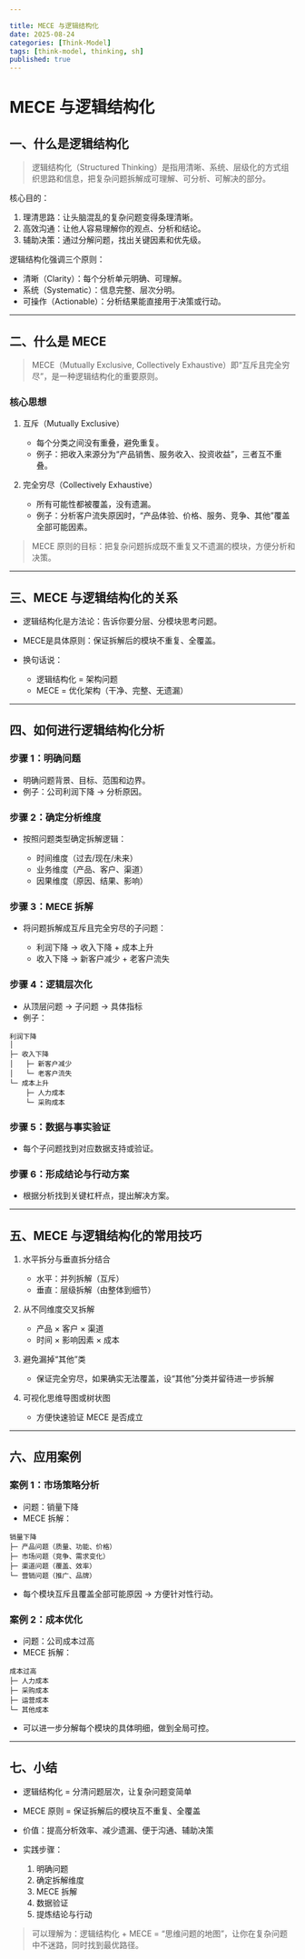 ```yaml
---

title: MECE 与逻辑结构化
date: 2025-08-24
categories: [Think-Model]
tags: [think-model, thinking, sh]
published: true
---
```


# MECE 与逻辑结构化

## 一、什么是逻辑结构化

> 逻辑结构化（Structured Thinking）是指用清晰、系统、层级化的方式组织思路和信息，把复杂问题拆解成可理解、可分析、可解决的部分。

核心目的：

1. 理清思路：让头脑混乱的复杂问题变得条理清晰。
2. 高效沟通：让他人容易理解你的观点、分析和结论。
3. 辅助决策：通过分解问题，找出关键因素和优先级。

逻辑结构化强调三个原则：

* 清晰（Clarity）：每个分析单元明确、可理解。
* 系统（Systematic）：信息完整、层次分明。
* 可操作（Actionable）：分析结果能直接用于决策或行动。

---

## 二、什么是 MECE

> MECE（Mutually Exclusive, Collectively Exhaustive）即“互斥且完全穷尽”，是一种逻辑结构化的重要原则。

### 核心思想

1. 互斥（Mutually Exclusive）

   * 每个分类之间没有重叠，避免重复。
   * 例子：把收入来源分为“产品销售、服务收入、投资收益”，三者互不重叠。

2. 完全穷尽（Collectively Exhaustive）

   * 所有可能性都被覆盖，没有遗漏。
   * 例子：分析客户流失原因时，“产品体验、价格、服务、竞争、其他”覆盖全部可能因素。

> MECE 原则的目标：把复杂问题拆成既不重复又不遗漏的模块，方便分析和决策。

---

## 三、MECE 与逻辑结构化的关系

* 逻辑结构化是方法论：告诉你要分层、分模块思考问题。
* MECE是具体原则：保证拆解后的模块不重复、全覆盖。
* 换句话说：

  * 逻辑结构化 = 架构问题
  * MECE = 优化架构（干净、完整、无遗漏）

---

## 四、如何进行逻辑结构化分析

### 步骤 1：明确问题

* 明确问题背景、目标、范围和边界。
* 例子：公司利润下降 → 分析原因。

### 步骤 2：确定分析维度

* 按照问题类型确定拆解逻辑：

  * 时间维度（过去/现在/未来）
  * 业务维度（产品、客户、渠道）
  * 因果维度（原因、结果、影响）

### 步骤 3：MECE 拆解

* 将问题拆解成互斥且完全穷尽的子问题：

  * 利润下降 → 收入下降 + 成本上升
  * 收入下降 → 新客户减少 + 老客户流失

### 步骤 4：逻辑层次化

* 从顶层问题 → 子问题 → 具体指标
* 例子：

```
利润下降
│
├─ 收入下降
│   ├─ 新客户减少
│   └─ 老客户流失
└─ 成本上升
    ├─ 人力成本
    └─ 采购成本
```

### 步骤 5：数据与事实验证

* 每个子问题找到对应数据支持或验证。

### 步骤 6：形成结论与行动方案

* 根据分析找到关键杠杆点，提出解决方案。

---

## 五、MECE 与逻辑结构化的常用技巧

1. 水平拆分与垂直拆分结合

   * 水平：并列拆解（互斥）
   * 垂直：层级拆解（由整体到细节）

2. 从不同维度交叉拆解

   * 产品 × 客户 × 渠道
   * 时间 × 影响因素 × 成本

3. 避免漏掉“其他”类

   * 保证完全穷尽，如果确实无法覆盖，设“其他”分类并留待进一步拆解

4. 可视化思维导图或树状图

   * 方便快速验证 MECE 是否成立

---

## 六、应用案例

### 案例 1：市场策略分析

* 问题：销量下降
* MECE 拆解：

```
销量下降
├─ 产品问题（质量、功能、价格）
├─ 市场问题（竞争、需求变化）
├─ 渠道问题（覆盖、效率）
└─ 营销问题（推广、品牌）
```

* 每个模块互斥且覆盖全部可能原因 → 方便针对性行动。

### 案例 2：成本优化

* 问题：公司成本过高
* MECE 拆解：

```
成本过高
├─ 人力成本
├─ 采购成本
├─ 运营成本
└─ 其他成本
```

* 可以进一步分解每个模块的具体明细，做到全局可控。

---

## 七、小结

* 逻辑结构化 = 分清问题层次，让复杂问题变简单
* MECE 原则 = 保证拆解后的模块互不重复、全覆盖
* 价值：提高分析效率、减少遗漏、便于沟通、辅助决策
* 实践步骤：

  1. 明确问题
  2. 确定拆解维度
  3. MECE 拆解
  4. 数据验证
  5. 提炼结论与行动

> 可以理解为：逻辑结构化 + MECE = “思维问题的地图”，让你在复杂问题中不迷路，同时找到最优路径。
